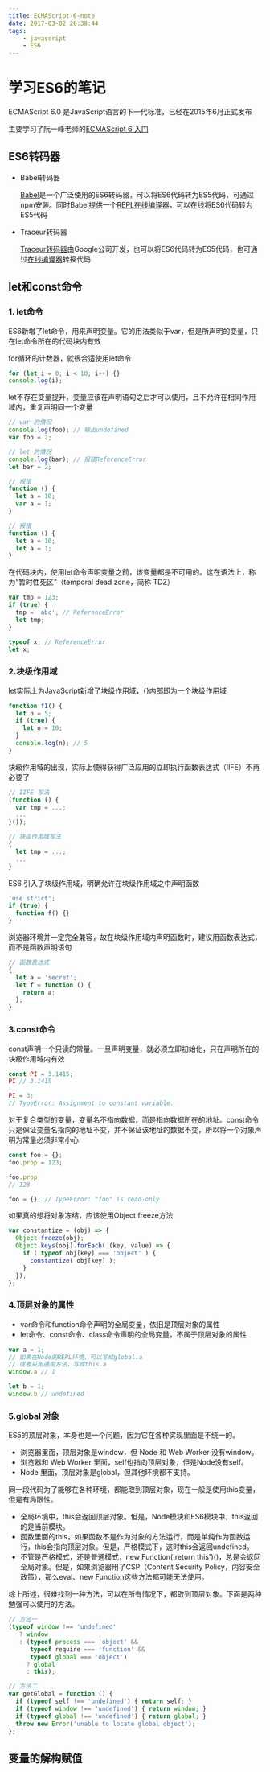 ```yaml
---
title: ECMAScript-6-note
date: 2017-03-02 20:38:44
tags:
	- javascript
	- ES6
---
```



# 学习ES6的笔记

ECMAScript 6.0 是JavaScript语言的下一代标准，已经在2015年6月正式发布

主要学习了阮一峰老师的[ECMAScript 6 入门](http://es6.ruanyifeng.com/)

<!-- more -->

## ES6转码器

+ Babel转码器

	[Babel](https://babeljs.io/)是一个广泛使用的ES6转码器，可以将ES6代码转为ES5代码，可通过npm安装。同时Babel提供一个[REPL在线编译器](https://babeljs.io/repl/)，可以在线将ES6代码转为ES5代码

+ Traceur转码器

	[Traceur转码器](https://github.com/google/traceur-compiler)由Google公司开发，也可以将ES6代码转为ES5代码，也可通过[在线编译器](http://google.github.io/traceur-compiler/demo/repl.html)转换代码

## let和const命令

### 1. let命令

ES6新增了let命令，用来声明变量。它的用法类似于var，但是所声明的变量，只在let命令所在的代码块内有效

for循环的计数器，就很合适使用let命令

```javascript
for (let i = 0; i < 10; i++) {}
console.log(i);
```

let不存在变量提升，变量应该在声明语句之后才可以使用，且不允许在相同作用域内，重复声明同一个变量

```javascript
// var 的情况
console.log(foo); // 输出undefined
var foo = 2;

// let 的情况
console.log(bar); // 报错ReferenceError
let bar = 2;

// 报错
function () {
  let a = 10;
  var a = 1;
}

// 报错
function () {
  let a = 10;
  let a = 1;
}
```

在代码块内，使用let命令声明变量之前，该变量都是不可用的。这在语法上，称为“暂时性死区”（temporal dead zone，简称 TDZ）

```javascript
var tmp = 123;
if (true) {
  tmp = 'abc'; // ReferenceError
  let tmp;
}

typeof x; // ReferenceError
let x;
```

### 2.块级作用域

let实际上为JavaScript新增了块级作用域，{}内部即为一个块级作用域

```javascript
function f1() {
  let n = 5;
  if (true) {
    let n = 10;
  }
  console.log(n); // 5
}
```

块级作用域的出现，实际上使得获得广泛应用的立即执行函数表达式（IIFE）不再必要了

```javascript
// IIFE 写法
(function () {
  var tmp = ...;
  ...
}());

// 块级作用域写法
{
  let tmp = ...;
  ...
}
```

ES6 引入了块级作用域，明确允许在块级作用域之中声明函数

```javascript
'use strict';
if (true) {
  function f() {}
}
```

浏览器环境并一定完全兼容，故在块级作用域内声明函数时，建议用函数表达式，而不是函数声明语句

```javascript
// 函数表达式
{
  let a = 'secret';
  let f = function () {
    return a;
  };
}
```

### 3.const命令

const声明一个只读的常量。一旦声明变量，就必须立即初始化，只在声明所在的块级作用域内有效

```javascript
const PI = 3.1415;
PI // 3.1415

PI = 3;
// TypeError: Assignment to constant variable.
```

对于复合类型的变量，变量名不指向数据，而是指向数据所在的地址。const命令只是保证变量名指向的地址不变，并不保证该地址的数据不变，所以将一个对象声明为常量必须非常小心

```javascript
const foo = {};
foo.prop = 123;

foo.prop
// 123

foo = {}; // TypeError: "foo" is read-only
```

如果真的想将对象冻结，应该使用Object.freeze方法

```javascript
var constantize = (obj) => {
  Object.freeze(obj);
  Object.keys(obj).forEach( (key, value) => {
    if ( typeof obj[key] === 'object' ) {
      constantize( obj[key] );
    }
  });
};
```

### 4.顶层对象的属性

+ var命令和function命令声明的全局变量，依旧是顶层对象的属性
+ let命令、const命令、class命令声明的全局变量，不属于顶层对象的属性

```javascript
var a = 1;
// 如果在Node的REPL环境，可以写成global.a
// 或者采用通用方法，写成this.a
window.a // 1

let b = 1;
window.b // undefined
```

### 5.global 对象

ES5的顶层对象，本身也是一个问题，因为它在各种实现里面是不统一的。

+ 浏览器里面，顶层对象是window，但 Node 和 Web Worker 没有window。
+ 浏览器和 Web Worker 里面，self也指向顶层对象，但是Node没有self。
+ Node 里面，顶层对象是global，但其他环境都不支持。

同一段代码为了能够在各种环境，都能取到顶层对象，现在一般是使用this变量，但是有局限性。

+ 全局环境中，this会返回顶层对象。但是，Node模块和ES6模块中，this返回的是当前模块。
+ 函数里面的this，如果函数不是作为对象的方法运行，而是单纯作为函数运行，this会指向顶层对象。但是，严格模式下，这时this会返回undefined。
+ 不管是严格模式，还是普通模式，new Function('return this')()，总是会返回全局对象。但是，如果浏览器用了CSP（Content Security Policy，内容安全政策），那么eval、new Function这些方法都可能无法使用。

综上所述，很难找到一种方法，可以在所有情况下，都取到顶层对象。下面是两种勉强可以使用的方法。

```javascript
// 方法一
(typeof window !== 'undefined'
   ? window
   : (typeof process === 'object' &&
      typeof require === 'function' &&
      typeof global === 'object')
     ? global
     : this);

// 方法二
var getGlobal = function () {
  if (typeof self !== 'undefined') { return self; }
  if (typeof window !== 'undefined') { return window; }
  if (typeof global !== 'undefined') { return global; }
  throw new Error('unable to locate global object');
};
```

## 变量的解构赋值